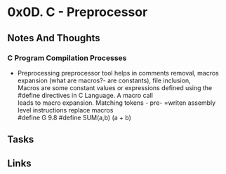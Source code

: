 # 0x0D. C - Preprocessor  
## Notes And Thoughts
### C Program Compilation Processes
+ Preprocessing
preprocessor tool helps in comments removal, macros expansion (what are macros?- are constants), file inclusion,  
Macros are some constant values or expressions defined using the #define directives in C Language. A macro call  
leads to macro expansion. Matching tokens - pre- =writen assembly level instructions replace macros  
	#define G 9.8
	#define SUM(a,b) (a + b)
## Tasks

## Links
